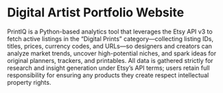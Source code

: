 # Digital Artist Portfolio Website
PrintIQ is a Python-based analytics tool that leverages the Etsy API v3 to fetch active listings in the “Digital Prints” category—collecting listing IDs, titles, prices, currency codes, and URLs—so designers and creators can analyze market trends, uncover high-potential niches, and spark ideas for original planners, trackers, and printables. All data is gathered strictly for research and insight generation under Etsy’s API terms; users retain full responsibility for ensuring any products they create respect intellectual property rights.
